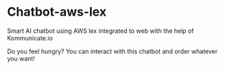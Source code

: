 # Chatbot-aws-lex
Smart AI chatbot using AWS lex integrated to web with the help of Kommunicate.io

Do you feel hungry?
You can interact with this chatbot and order whatever you want!
